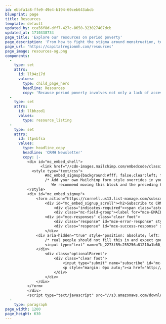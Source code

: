 ```yaml
---
id: ebbfa1a8-ffe9-49e4-b194-60ceb643abcb
blueprint: page
title: Resources
template: default
updated_by: cca56f8d-dff7-427c-8650-323027407dcb
updated_at: 1710338734
page_title: 'Explore our resources on period poverty'
page_description: 'From how to fight the stigma around menstruation, to actual policy initiatives, we’ve compiled a collection of resource about period poverty, and how it affects your community.'
page_url: 'https://capitalregionmh.com/resources'
page_image: resources-og.png
components:
  -
    type: set
    attrs:
      id: ll94z17d
      values:
        type: child_page_hero
        headline: Resources
        copy: 'Because period poverty involves not only a lack of access to menstrual products, but also to menstrual education, we incorporate educational programming to inform individuals on how to safely maneuver menstruation. This page has a bunch of resource you can explore to learn more.'
  -
    type: set
    attrs:
      id: llbhzod1
      values:
        type: resource_listing
  -
    type: set
    attrs:
      id: ltpvbfsa
      values:
        type: headline_copy
        headline: 'CRMH Newsletter'
        copy: |-
          <div id="mc_embed_shell">
                <link href="//cdn-images.mailchimp.com/embedcode/classic-061523.css" rel="stylesheet" type="text/css">
            <style type="text/css">
                  #mc_embed_signup{background:#fff; false;clear:left; font:14px Helvetica,Arial,sans-serif; width: 600px;}
                  /* Add your own Mailchimp form style overrides in your site stylesheet or in this style block.
                     We recommend moving this block and the preceding CSS link to the HEAD of your HTML file. */
          </style>
          <div id="mc_embed_signup">
              <form action="https://cornell.us13.list-manage.com/subscribe/post?u=2273f59c255256a81210a1b60&amp;id=32607bf190&amp;f_id=00e5d4e5f0" method="post" id="mc-embedded-subscribe-form" name="mc-embedded-subscribe-form" class="validate" target="_blank">
                  <div id="mc_embed_signup_scroll"><h2>Subscribe to CRMH's Newsletter</h2>
                      <div class="indicates-required"><span class="asterisk">*</span> indicates required</div>
                      <div class="mc-field-group"><label for="mce-EMAIL">Email Address <span class="asterisk">*</span></label><input type="email" name="EMAIL" class="required email" id="mce-EMAIL" required="" value=""></div>
                  <div id="mce-responses" class="clear foot">
                      <div class="response" id="mce-error-response" style="display: none;"></div>
                      <div class="response" id="mce-success-response" style="display: none;"></div>
                  </div>
              <div aria-hidden="true" style="position: absolute; left: -5000px;">
                  /* real people should not fill this in and expect good things - do not remove this or risk form bot signups */
                  <input type="text" name="b_2273f59c255256a81210a1b60_32607bf190" tabindex="-1" value="">
              </div>
                  <div class="optionalParent">
                      <div class="clear foot">
                          <input type="submit" name="subscribe" id="mc-embedded-subscribe" class="button" value="Subscribe">
                          <p style="margin: 0px auto;"><a href="http://eepurl.com/iK-dCI" title="Mailchimp - email marketing made easy and fun"><span style="display: inline-block; background-color: transparent; border-radius: 4px;"><img class="refferal_badge" src="https://digitalasset.intuit.com/render/content/dam/intuit/mc-fe/en_us/images/intuit-mc-rewards-text-dark.svg" alt="Intuit Mailchimp" style="width: 220px; height: 40px; display: flex; padding: 2px 0px; justify-content: center; align-items: center;"></span></a></p>
                      </div>
                  </div>
              </div>
          </form>
          </div>
          <script type="text/javascript" src="//s3.amazonaws.com/downloads.mailchimp.com/js/mc-validate.js"></script><script type="text/javascript">(function($) {window.fnames = new Array(); window.ftypes = new Array();fnames[0]='EMAIL';ftypes[0]='email';}(jQuery));var $mcj = jQuery.noConflict(true);</script></div>
  -
    type: paragraph
page_width: 1200
page_height: 630
---
```


